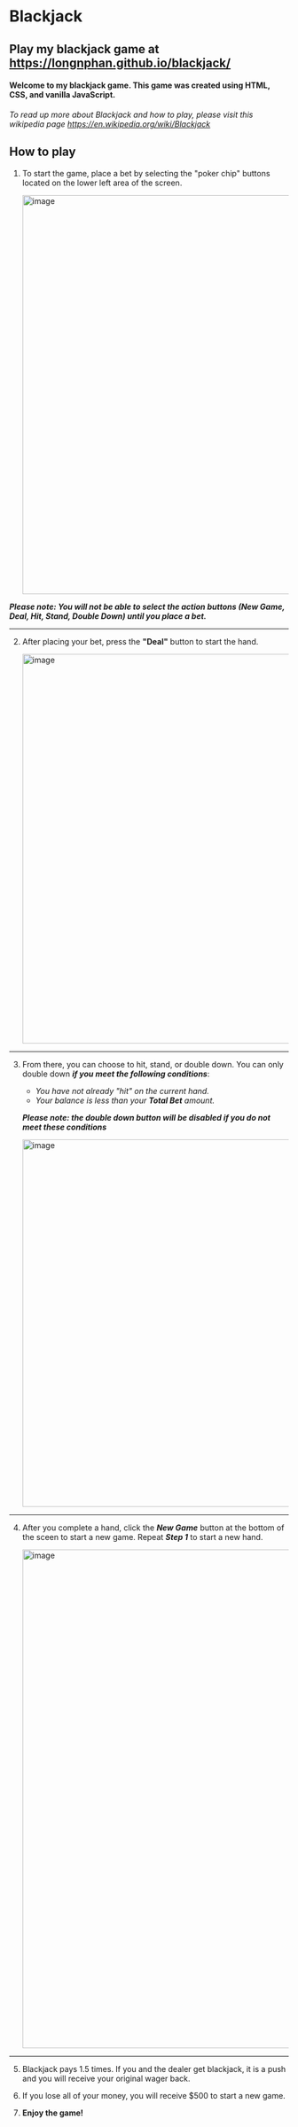 # Blackjack

## Play my blackjack game at https://longnphan.github.io/blackjack/

#### Welcome to my blackjack game. This game was created using HTML, CSS, and vanilla JavaScript.

*To read up more about Blackjack and how to play, please visit this wikipedia page https://en.wikipedia.org/wiki/Blackjack*


## How to play
 1. To start the game, place a bet by selecting the "poker chip" buttons located on the lower left area of the screen.
   
    <img width="720" alt="image" src="https://github.com/longnphan/blackjack/assets/67768035/d3a5f5c9-c390-42f8-b829-cb623cff8b84">

***Please note: You will not be able to select the action buttons (New Game, Deal, Hit, Stand, Double Down) until you place a bet.***

---

2. After placing your bet, press the **"Deal"** button to start the hand.
  
   <img width="703" alt="image" src="https://github.com/longnphan/blackjack/assets/67768035/8594ef1a-25f9-4652-b6b0-9c5c372ba9e3">

---

3. From there, you can choose to hit, stand, or double down. You can only double down ***if you meet the following conditions***:

    * *You have not already "hit" on the current hand.*
    * *Your balance is less than your **Total Bet** amount.*

    ***Please note: the double down button will be disabled if you do not meet these conditions***

   <img width="663" alt="image" src="https://github.com/longnphan/blackjack/assets/67768035/39a2ffae-d9a2-4ccb-abe5-581ff7613daa">

---

4. After you complete a hand, click the ***New Game*** button at the bottom of the sceen to start a new game.
   Repeat ***Step 1*** to start a new hand.
   
   <img width="900" alt="image" src="https://github.com/longnphan/blackjack/assets/67768035/058a5d13-67ef-40d1-a88b-70566d1358c3">



---
5. Blackjack pays 1.5 times. If you and the dealer get blackjack, it is a push and you will receive your original wager back.

6. If you lose all of your money, you will receive $500 to start a new game.

7. **Enjoy the game!**


